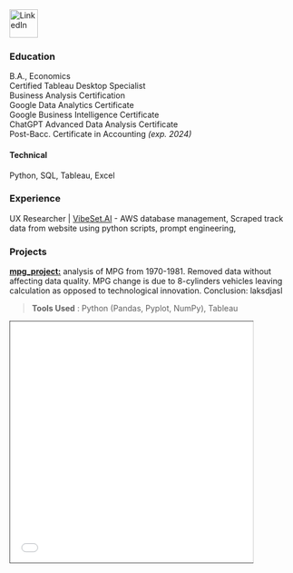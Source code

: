 <a href="https://www.linkedin.com/in/jfryyao">
    <img src="https://content.linkedin.com/content/dam/me/business/en-us/amp/brand-site/v2/bg/LI-Bug.svg.original.svg" width="50" height="50" alt="LinkedIn"> </a>

### Education
B.A., Economics<br>
Certified Tableau Desktop Specialist<br>
Business Analysis Certification<br>
Google Data Analytics Certificate<br>
Google Business Intelligence Certificate<br>
ChatGPT Advanced Data Analysis Certificate<br>
Post-Bacc. Certificate in Accounting *(exp. 2024)*
#### Technical
Python, SQL, Tableau, Excel

### Experience
UX Researcher | [VibeSet.AI](https://vibeset-ai.webflow.io/) - AWS database management, Scraped track data from website using python scripts, prompt engineering,<br>


### Projects

**[mpg_project:](https://github.com/jeyao1/jeffyao_portfolio/blob/main/mpg_project.ipynb)** analysis of MPG from 1970-1981. Removed data without affecting data quality. MPG change is due to 8-cylinders vehicles leaving calculation as opposed to technological innovation. Conclusion: laksdjasl
> **Tools Used** : Python (Pandas, Pyplot, NumPy), Tableau

<iframe src="mpg_project.html" width="100%" height="500" allowfullscreen scrolling="yes" style="border: 1px solid black; transform: scale(0.85); transform-origin: top left;"></iframe>





